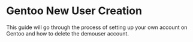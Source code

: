 # Gentoo New User Creation
This guide will go through the process of setting up your own account on Gentoo and how to delete the demouser account.

